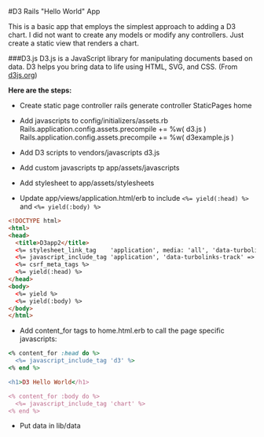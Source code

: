 #D3 Rails "Hello World" App

This is a basic app that employs the simplest approach to adding a D3 chart. I did not want to create any models or modify any controllers. Just create a static view that renders a chart.

###D3.js
D3.js is a JavaScript library for manipulating documents based on data. D3 helps you bring data to life using HTML, SVG, and CSS. (From [d3js.org](http://d3js.org/))


**Here are the steps:**

* Create static page controller
    rails generate controller StaticPages home

* Add javascripts to config/initializers/assets.rb
    Rails.application.config.assets.precompile += %w( d3.js )
    Rails.application.config.assets.precompile += %w( d3example.js )

* Add D3 scripts to vendors/javascripts
    d3.js

* Add custom javascripts tp app/assets/javascripts

* Add stylesheet to app/assets/stylesheets

* Update app/views/application.html/erb to include `<%= yield(:head) %>` and `<%= yield(:body) %>`

```html
<!DOCTYPE html>
<html>
<head>
  <title>D3app2</title>
  <%= stylesheet_link_tag    'application', media: 'all', 'data-turbolinks-track' => true %>
  <%= javascript_include_tag 'application', 'data-turbolinks-track' => true %>
  <%= csrf_meta_tags %>
  <%= yield(:head) %>
</head>
<body>
  <%= yield %>
  <%= yield(:body) %>
</body>
</html>
```

* Add content_for tags to home.html.erb to call the page specific javascripts:

```ruby
<% content_for :head do %>
  <%= javascript_include_tag 'd3' %>
<% end %>

<h1>D3 Hello World</h1>

<% content_for :body do %>
  <%= javascript_include_tag 'chart' %>
<% end %>
```

* Put data in lib/data

